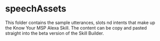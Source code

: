 # speechAssets

This folder contains the sample utterances, slots nd intents that make up the Know Your MSP Alexa Skill. The content can be copy and pasted straight into the beta version of the Skill Builder.